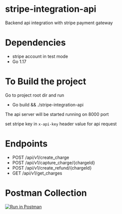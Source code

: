 # stripe-integration-api
Backend api integration with stripe payment gateway

# Dependencies
* stripe account in test mode
* Go 1.17

# To Build the project
Go to project root dir and run
* Go build && ./stripe-integration-api

The api server will be started running on 8000 port 

set stripe key in `x-api-key` header value for api request 

# Endpoints
* POST /api/v1/create_charge
* POST /api/v1/capture_charge/{chargeId}
* POST /api/v1/create_refund/{chargeId}
* GET /api/v1/get_charges

# Postman Collection
[![Run in Postman](https://run.pstmn.io/button.svg)](https://app.getpostman.com/run-collection/1637f3ae5c1608e48e49)